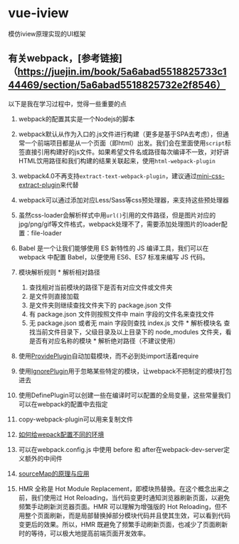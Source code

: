 # vue-iview
模仿iview原理实现的UI框架

## 有关webpack，[参考链接]（https://juejin.im/book/5a6abad5518825733c144469/section/5a6abad5518825732e2f8546）
  以下是我在学习过程中，觉得一些重要的点

  1. webpack的配置其实是一个Nodejs的脚本

  2. webpack默认从作为入口的.js文件进行构建（更多是基于SPA去考虑），但通常一个前端项目都是从一个页面（即html）出发。我们会在里面使用`script`标签直接引用构建好的js文件。如果希望文件名或路径每次编译不一致，对好讲HTML饮用路径和我们构建的结果关联起来，使用`html-webpack-plugin`

  3. webpack4.0不再支持`extract-text-webpack-plugin`，建议通过[mini-css-extract-plugin](https://www.npmjs.com/package/mini-css-extract-plugin)来代替

  4. webpack可以通过添加对应Less/Sass等css预处理器，来支持这些预处理器

  5. 虽然css-loader会解析样式中用`url()`引用的文件路径，但是图片对应的jpg/png/gif等文件格式，webpack处理不了，需要添加处理图片的loader配置：file-loader

  6. Babel 是一个让我们能够使用 ES 新特性的 JS 编译工具，我们可以在 webpack 中配置 Babel，以便使用 ES6、ES7 标准来编写 JS 代码。

  7. 模块解析规则
    * 解析相对路径 
      1. 查找相对当前模块的路径下是否有对应文件或文件夹
      2. 是文件则直接加载
      3. 是文件夹则继续查找文件夹下的 package.json 文件
      4. 有 package.json 文件则按照文件中 main 字段的文件名来查找文件
      5. 无 package.json 或者无 main 字段则查找 index.js 文件
    * 解析模块名
      查找当前文件目录下，父级目录及以上目录下的 node_modules 文件夹，看是否有对应名称的模块
    * 解析绝对路径（不建议使用）

  8. 使用[ProvidePlugin](https://webpack.docschina.org/plugins/provide-plugin/)自动加载模块，而不必到处import活着require

  9. 使用[IgnorePlugin](https://webpack.docschina.org/plugins/ignore-plugin/#src/components/Sidebar/Sidebar.jsx)用于忽略某些特定的模块，让webpack不把制定的模块打包进去

  10. 使用DefinePlugin可以创建一些在编译时可以配置的全局变量，这些常量我们可以在webpack的配置中去指定

  11. copy-webpack-plugin可以用来复制文件

  12. [如何给wepack配置不同的环境](https://webpack.docschina.org/configuration/configuration-types/)

  13. 可以在webpack.config.js 中使用 before 和 after在webpack-dev-server定义额外的中间件

  14. [sourceMap的原理与应用](https://www.jianshu.com/p/ebf0ca8febb2)

  15. HMR 全称是 Hot Module Replacement，即模块热替换。在这个概念出来之前，我们使用过 Hot Reloading，当代码变更时通知浏览器刷新页面，以避免频繁手动刷新浏览器页面。HMR 可以理解为增强版的 Hot Reloading，但不用整个页面刷新，而是局部替换掉部分模块代码并且使其生效，可以看到代码变更后的效果。所以，HMR 既避免了频繁手动刷新页面，也减少了页面刷新时的等待，可以极大地提高前端页面开发效率。